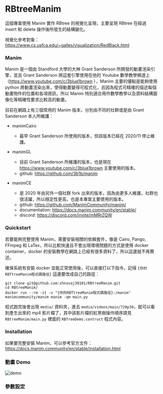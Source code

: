 ﻿# RBtreeManim

這個專案使用 Manim 實作 RBtree 的視覺化呈現，主要呈現 RBtree 在經過 insert 和 delete 操作後所發生的結構變化。

視覺化參考對象：
https://www.cs.usfca.edu/~galles/visualization/RedBlack.html

### Manim

Manim 是一個由 Standford 大學的大神 Grant Sanderson 所開發的動畫渲染引擎，並且 Grant Sanderson 將這套引擎使用在他的 Youtube 數學教學頻道上（https://www.youtube.com/c/3blue1brown ），Manim 主要的優點是能夠使用 python 將動畫渲染出來，使得動畫變得可程式化，且因為程式可精確的描述每個動畫物件的位置和各項資訊，所以 Manim 特別適合用作數學教學以及資料結構圖像化等精確性要求比較高的動畫。

目前在網路上有三個常用的 Manim 版本，分別由不同的社群或是由 Grant Sanderson 本人所維護：

* manimCairo
    - 最早 Grant Sanderson 所使用的版本，但該版本已經在 2020/11 停止維護。

* manimGL
    - 目前 Grant Sanderson 所維護的版本，也是現在 https://www.youtube.com/c/3blue1brown 主要使用的版本。
    - github:  https://github.com/3b1b/manim

* manimCE
    - 是 2020 年由另外一個社群 fork 出來的版本，因為由更多人維護，社群也很活躍，所以穩定性更高，也是本專案主要使用的版本。
    - github:  https://github.com/ManimCommunity/manim/
    - documentation:  https://docs.manim.community/en/stable/
    - discord:  https://discord.com/invite/mMRrZQW

### Quickstart

若要能夠完整使用 Manim，需要安裝相關的依賴套件，像是 Cairo, Pango, FFmpeg 和 LaTex，所以比較快速且不會出現環境問題的方式是使用 docker container，docker 的安裝教學在網路上已經有很多資料了，所以這邊就不再贅述。

確保系統有安裝 docker 並能正常使用後，可以直接打以下指令，記得 `{你的RBTtreeManim程式碼路徑}` 這邊要改成自己的路徑：

```
git clone git@github.com:shnovaj30101/RBtreeManim.git
cd RBtreeManim/
docker run --rm -it -v "{你的RBTtreeManim程式碼路徑}:/manim" manimcommunity/manim manim -qm main.py
```

程式跑完後會出現 `media/` 資料夾，進去 `media/videos/main/720p30`，就可以看到產生出來的 mp4 影片檔了，其中該影片檔的紅黑樹操作順序請見 `RBtreeManim/main.py` 裡面的 `RBTreeDemo.contruct` 程式內容。 

### Installation

如果要完整安裝 Manim，可以參考官方文件：  
https://docs.manim.community/en/stable/installation.html

### 動畫 Demo

![demo](https://user-images.githubusercontent.com/12492724/175510723-3f9c174e-bcdd-4bbf-b414-8eb9b9d33988.gif)

### 參數設定


